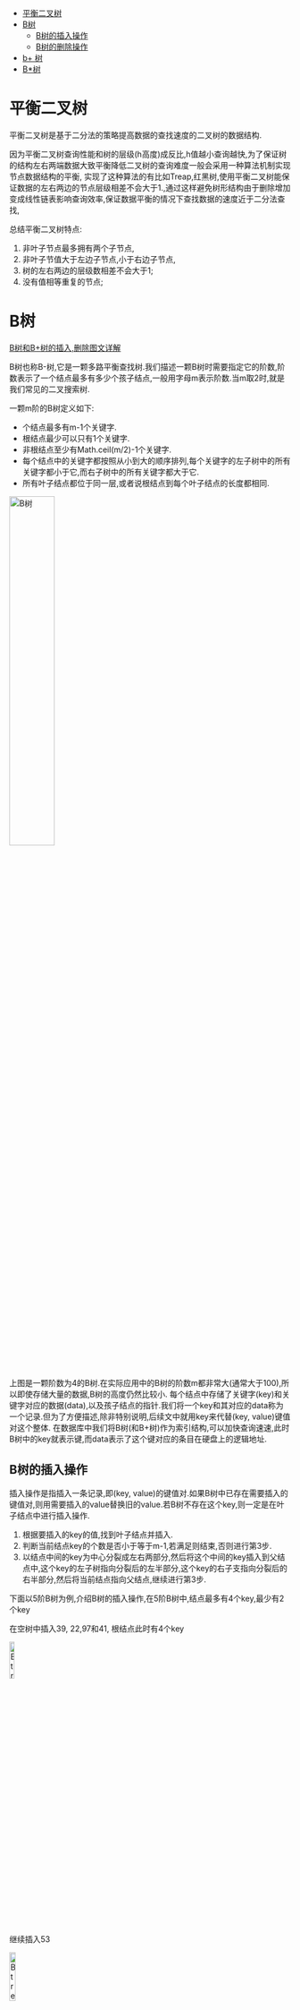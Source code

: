 - [平衡二叉树](#平衡二叉树)
- [B树](#b树)
  - [B树的插入操作](#b树的插入操作)
  - [B树的删除操作](#b树的删除操作)
- [b+ 树](#b-树)
- [B\*树](#b树-1)

# 平衡二叉树
平衡二叉树是基于二分法的策略提高数据的查找速度的二叉树的数据结构.

因为平衡二叉树查询性能和树的层级(h高度)成反比,h值越小查询越快,为了保证树的结构左右两端数据大致平衡降低二叉树的查询难度一般会采用一种算法机制实现节点数据结构的平衡,
实现了这种算法的有比如Treap,红黑树,使用平衡二叉树能保证数据的左右两边的节点层级相差不会大于1.,通过这样避免树形结构由于删除增加变成线性链表影响查询效率,保证数据平衡的情况下查找数据的速度近于二分法查找,

总结平衡二叉树特点:

1. 非叶子节点最多拥有两个子节点,
1. 非叶子节值大于左边子节点,小于右边子节点,
1. 树的左右两边的层级数相差不会大于1;
1. 没有值相等重复的节点;

# B树
[B树和B+树的插入,删除图文详解](https://www.cnblogs.com/nullzx/p/8729425.html)

B树也称B-树,它是一颗多路平衡查找树.我们描述一颗B树时需要指定它的阶数,阶数表示了一个结点最多有多少个孩子结点,一般用字母m表示阶数.当m取2时,就是我们常见的二叉搜索树.

一颗m阶的B树定义如下:

- 个结点最多有m-1个关键字.
- 根结点最少可以只有1个关键字.
- 非根结点至少有Math.ceil(m/2)-1个关键字.
- 每个结点中的关键字都按照从小到大的顺序排列,每个关键字的左子树中的所有关键字都小于它,而右子树中的所有关键字都大于它.
- 所有叶子结点都位于同一层,或者说根结点到每个叶子结点的长度都相同.

<img src="./pics/tree/b_tree.png" alt="B树" width="40%"/>

上图是一颗阶数为4的B树.在实际应用中的B树的阶数m都非常大(通常大于100),所以即使存储大量的数据,B树的高度仍然比较小.
每个结点中存储了关键字(key)和关键字对应的数据(data),以及孩子结点的指针.我们将一个key和其对应的data称为一个记录.但为了方便描述,除非特别说明,后续文中就用key来代替(key, value)键值对这个整体.
在数据库中我们将B树(和B+树)作为索引结构,可以加快查询速速,此时B树中的key就表示键,而data表示了这个键对应的条目在硬盘上的逻辑地址.

## B树的插入操作
插入操作是指插入一条记录,即(key, value)的键值对.如果B树中已存在需要插入的键值对,则用需要插入的value替换旧的value.若B树不存在这个key,则一定是在叶子结点中进行插入操作.

1. 根据要插入的key的值,找到叶子结点并插入.
1. 判断当前结点key的个数是否小于等于m-1,若满足则结束,否则进行第3步.
1. 以结点中间的key为中心分裂成左右两部分,然后将这个中间的key插入到父结点中,这个key的左子树指向分裂后的左半部分,这个key的右子支指向分裂后的右半部分,然后将当前结点指向父结点,继续进行第3步.

下面以5阶B树为例,介绍B树的插入操作,在5阶B树中,结点最多有4个key,最少有2个key

在空树中插入39, 22,97和41, 根结点此时有4个key

<img src="./pics/tree/b_tree_insert_1.png" alt="B tree insert" width="13%"/>

继续插入53

<img src="./pics/tree/b_tree_insert_2.png" alt="B tree insert" width="15%"/>

插入后超过了最大允许的关键字个数4,所以以key值为41为中心进行分裂,
结果如下图所示,分裂后当前结点指针指向父结点,满足B树条件,插入操作结束.当阶数m为偶数时,需要分裂时就不存在排序恰好在中间的key,那么我们选择中间位置的前一个key或中间位置的后一个key为中心进行分裂即可.

<img src="./pics/tree/b_tree_insert_3.png" alt="B tree insert" width="25%"/>

依次插入13,21,40; 30,27, 33 ,36,35,34 ,24,29,结果如下图所示.(分号表示会触发节点分裂)

<img src="./pics/tree/b_tree_insert_4.png" alt="B tree insert" width="55%"/>

插入key值为26的记录,插入后的结果如下图所示.

<img src="./pics/tree/b_tree_insert_5.png" alt="B tree insert" width="55%"/>

当前结点需要以27为中心分裂,并向父结点进位27,然后当前结点指向父结点,结果如下图所示.

<img src="./pics/tree/b_tree_insert_6.png" alt="B tree insert" width="55%"/>

进位后导致当前结点(即根结点)也需要分裂,分裂的结果如下图所示.

<img src="./pics/tree/b_tree_insert_7.png" alt="B tree insert" width="55%"/>

分裂后当前结点指向新的根,此时无需调整.

最后再依次插入key为17,28,29,31,32的记录,结果如下图所示.

<img src="./pics/tree/b_tree_insert_8.png" alt="B tree insert" width="65%"/>

在实现B树的代码中,为了使代码编写更加容易,我们可以将结点中存储记录的数组长度定义为m而非m-1,这样方便底层的结点由于分裂向上层插入一个记录时,上层有多余的位置存储这个记录.
同时,每个结点还可以存储它的父结点的引用,这样就不必编写递归程序.

一般来说,对于确定的m和确定类型的记录,结点大小是固定的,无论它实际存储了多少个记录.
但是分配固定结点大小的方法会存在浪费的情况,比如key为28,29所在的结点,还有2个key的位置没有使用,但是已经不可能继续在插入任何值了,因为这个结点的前序key是27,后继key是30,所有整数值都用完了.
所以如果记录先按key的大小排好序,再插入到B树中,结点的使用率就会很低,最差情况下使用率仅为50%.

## B树的删除操作
删除操作是指,根据key删除记录,如果B树中的记录中不存对应key的记录,则删除失败.

1. 如果当前需要删除的key位于非叶子结点上,则用后继key覆盖要删除的key,然后在后继key所在的子支中删除该后继key.此时后继key一定位于叶子结点上,这个过程和二叉搜索树删除结点的方式类似.删除这个记录后执行第2步
1. 该结点key个数大于等于Math.ceil(m/2)-1,结束删除操作,否则执行第3步.
1. 如果兄弟结点key个数大于Math.ceil(m/2)-1,则父结点中的key下移到该结点,兄弟结点中的一个key上移,删除操作结束.
  否则,将父结点中的key下移与当前结点及它的兄弟结点中的key合并,形成一个新的结点.原父结点中的key的两个孩子指针就变成了一个孩子指针,指向这个新结点.然后当前结点的指针指向父结点,重复上第2步.

有些结点它可能即有左兄弟,又有右兄弟,那么我们任意选择一个兄弟结点进行操作即可.

下面以5阶B树为例,介绍B树的删除操作,5阶B树中,结点最多有4个key,最少有2个key

a) 原始状态, 如下图所示.

<img src="./pics/tree/b_tree_delete_1.png" alt="B tree delete" width="65%"/>

b) 在上面的B树中删除21,删除后结点中的关键字个数仍然大于等2,所以删除结束, 结果如下图所示.

<img src="./pics/tree/b_tree_delete_2.png" alt="B tree delete" width="65%"/>

c) 在上述情况下接着删除27.从上图可知27位于非叶子结点中,所以用27的后继替换它.从图中可以看出,27的后继为28,我们用28替换27,然后在28(原27)的右孩子结点中删除28.删除后的结果如下图所示.

<img src="./pics/tree/b_tree_delete_3.png" alt="B tree delete" width="65%"/>

删除后发现,当前叶子结点的记录的个数小于2,而它的兄弟结点中有3个记录(当前结点还有一个右兄弟,选择右兄弟就会出现合并结点的情况,不论选哪一个都行,只是最后B树的形态会不一样而已),我们可以从兄弟结点中借取一个key.
所以父结点中的28下移,兄弟结点中的26上移,删除结束.结果如下图所示.

<img src="./pics/tree/b_tree_delete_4.png" alt="B tree delete" width="65%"/>

d) 在上述情况下接着32,结果如下图.

<img src="./pics/tree/b_tree_delete_5.png" alt="B tree delete" width="65%"/>

当删除后,当前结点中只有一个key,而兄弟结点中也仅有2个key.所以只能让父结点中的30下移和这个两个孩子结点中的key合并,成为一个新的结点,当前结点的指针指向父结点.结果如下图所示.

<img src="./pics/tree/b_tree_delete_6.png" alt="B tree delete" width="65%"/>

当前结点key的个数满足条件,故删除结束.

e) 上述情况下,我们接着删除key为40的记录,删除后结果如下图所示.

<img src="./pics/tree/b_tree_delete_7.png" alt="B tree delete" width="65%"/>

同理,当前结点的记录数小于2,兄弟结点中没有多余key,所以父结点中的key下移,和兄弟(这里我们选择左兄弟,选择右兄弟也可以)结点合并,合并后的指向当前结点的指针就指向了父结点.

<img src="./pics/tree/b_tree_delete_8.png" alt="B tree delete" width="65%"/>

同理,对于当前结点而言只能继续合并了,最后结果如下所示.

<img src="./pics/tree/b_tree_delete_9.png" alt="B tree delete" width="65%"/>

合并后结点当前结点满足条件,删除结束.

# b+ 树
<img src="./pics/tree/b+_tree.png" alt="B+ tree" width="40%"/>

各种资料上B+树的定义各有不同,一种定义方式是关键字个数和孩子结点个数相同.这里我们采取维基百科上所定义的方式,即关键字个数比孩子结点个数小1,这种方式是和B树基本等价的.上图就是一颗阶数为4的B+树.

除此之外B+树还有以下的要求.

- B+树包含2种类型的结点:内部结点(也称索引结点)和叶子结点.根结点本身即可以是内部结点,也可以是叶子结点.根结点的关键字个数最少可以只有1个.
- B+树与B树最大的不同是内部结点不保存数据,只用于索引,所有数据(或者说记录)都保存在叶子结点中.
- m阶B+树表示了内部结点最多有m-1个关键字(或者说内部结点最多有m个子树),阶数m同时限制了叶子结点最多存储m-1个记录.
- 内部结点中的key都按照从小到大的顺序排列,对于内部结点中的一个key,左树中的所有key都小于它,右子树中的key都大于等于它.叶子结点中的记录也按照key的大小排列.
- 每个叶子结点都存有相邻叶子结点的指针,叶子结点本身依关键字的大小自小而大顺序链接.

相比B树

- B+树的层级更少:相较于B树B+每个非叶子节点存储的关键字数更多,树的层级更少所以查询数据更快,
- B+树查询速度更稳定:B+所有关键字数据地址都存在叶子节点上,所以每次查找的次数都相同所以查询速度要比B树更稳定;
- B+树天然具备排序功能:B+树所有的叶子节点数据构成了一个有序链表,在查询大小区间的数据时候更方便,数据紧密性很高,缓存的命中率也会比B树高.
- B+树全节点遍历更快:B+树遍历整棵树只需要遍历所有的叶子节点即可,,而不需要像B树一样需要对每一层进行遍历,这有利于数据库做全表扫描.

B树相对于B+树的优点是,如果经常访问的数据离根节点很近,而B树的非叶子节点本身存有关键字其数据的地址,所以这种数据检索的时候会要比B+树快.

# B\*树
规则

B\*树是B+树的变种,相对于B+树他们的不同之处如下:

- 首先是关键字个数限制问题,B+树初始化的关键字初始化个数是cei(m/2),b\*树的初始化个数为`cei(2/3*m)`
- B+树节点满时就会分裂,而B\*树节点满时会检查兄弟节点是否满(因为每个节点都有指向兄弟的指针),如果兄弟节点未满则向兄弟节点转移关键字,如果兄弟节点已满,则从当前节点和兄弟节点各拿出1/3的数据创建一个新的节点出来,

特点

在B+树的基础上因其初始化的容量变大,使得节点空间使用率更高,而又存有兄弟节点的指针,可以向兄弟节点转移关键字的特性使得B\*树额分解次数变得更少,

